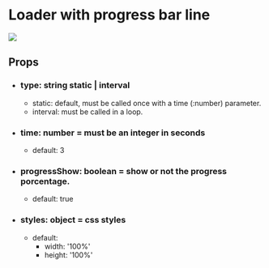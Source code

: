 # Loader with progress bar line

![](https://github.com/idahogurl/vs-code-prettier-eslint/assets/29819444/bc9e67a5-a02e-4922-a9b7-3646d3735b04)


## Props

- ### type: string  static | interval
    - static: default, must be called once with a time (:number) parameter.
    - interval: must be called in a loop.

- ### time: number = must be an integer in seconds
    - default: 3

- ### progressShow: boolean = show or not the progress porcentage.
    - default: true

- ### styles: object = css styles
    - default: 
        - width: '100%'
        - height: '100%'